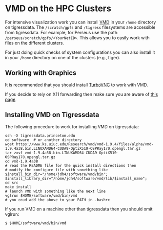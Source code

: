 # VMD on the HPC Clusters

For intensive visualization work you can install [VMD](https://www.ks.uiuc.edu/Research/vmd/) in your `/home` directory on tigressdata. The `/scratch/gpfs` and `/tigress` filesystems are
accessible from tigressdata. For example, for Perseus use the path: `/perseus/scratch/gpfs/<YourNetID>`. This allows you to easily work with files on the different clusters.

For just doing quick checks of system configurations you can also install it in your `/home` directory on one of the
clusters (e.g., tiger).

## Working with Graphics

It is recommended that you should install [TurboVNC](https://researchcomputing.princeton.edu/turbovnc) to work with VMD.

If you decide to rely on X11 forwarding then make sure you are aware of [this page](https://researchcomputing.princeton.edu/sshX).

## Installing VMD on Tigressdata

The following procedure to work for installing VMD on tigressdata:

```
ssh -X tigressdata.princeton.edu
cd software  # or another directory
wget https://www.ks.uiuc.edu/Research/vmd/vmd-1.9.4/files/alpha/vmd-1.9.4a38.bin.LINUXAMD64-CUDA9-OptiX510-OSPRay170.opengl.tar.gz
tar zxvf vmd-1.9.4a38.bin.LINUXAMD64-CUDA9-OptiX510-OSPRay170.opengl.tar.gz
cd vmd-1.9.4a38
# read the README file for the quick install directions then
# modify the configure file with something like
$install_bin_dir="/home/jdh4/software/vmd/bin";
$install_library_dir="/home/jdh4/software/vmd/lib/$install_name";
cd src
make install
# launch VMD with something like the next line
vglrun $HOME/software/vmd/bin/vmd
# you coud add the above to your PATH in .bashrc
```

If you run VMD on a machine other than tigressdata then you should omit vglrun:

```
$ $HOME/software/vmd/bin/vmd
```
